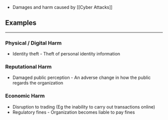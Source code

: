 - Damages and harm caused by [[Cyber Attacks]]

## Examples
---
### Physical / Digital Harm
- Identity theft - Theft of personal identity information

### Reputational Harm
- Damaged public perception - An adverse change in how the public regards the organization

### Economic Harm
- Disruption to trading (Eg the inability to carry out transactions online)
- Regulatory fines - Organization becomes liable to pay fines